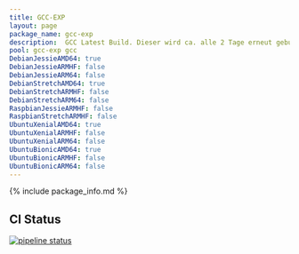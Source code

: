 ```yaml
---
title: GCC-EXP
layout: page
package_name: gcc-exp
description:  GCC Latest Build. Dieser wird ca. alle 2 Tage erneut gebuildet. Es existiert ein gesonderter pool, gcc-exp, damit diese Compiler Version unabhängig von anderen Versionen installiert werden kann.
pool: gcc-exp gcc
DebianJessieAMD64: true
DebianJessieARMHF: false
DebianJessieARM64: false
DebianStretchAMD64: true
DebianStretchARMHF: false
DebianStretchARM64: false
RaspbianJessieARMHF: false
RaspbianStretchARMHF: false
UbuntuXenialAMD64: true
UbuntuXenialARMHF: false
UbuntuXenialARM64: false
UbuntuBionicAMD64: true
UbuntuBionicARMHF: false
UbuntuBionicARM64: false
---
```



{% include package_info.md  %}


## CI Status
 [![pipeline status](https://gitlab.norbert-ruehl.de/packages/gcc-latest/badges/master/pipeline.svg)](https://gitlab.norbert-ruehl.de/packages/gcc-latest/pipelines)

